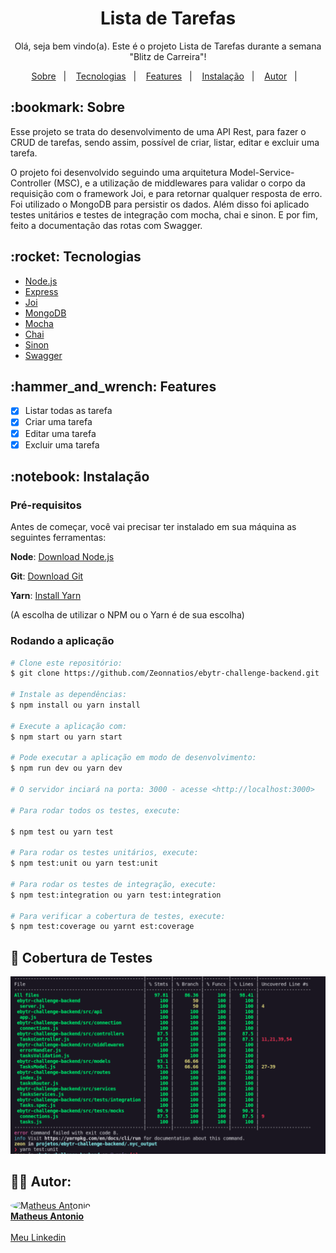 <h1 align="center">Lista de Tarefas</h1>

<p align="center">Olá, seja bem vindo(a). Este é o projeto Lista de Tarefas durante a semana "Blitz de Carreira"!</p>

 <p align="center">
  <a href="#bookmark-sobre">Sobre</a>&nbsp;&nbsp;&nbsp;|&nbsp;&nbsp;&nbsp;
  <a href="#rocket-tecnologias">Tecnologias</a>&nbsp;&nbsp;&nbsp;|&nbsp;&nbsp;&nbsp;
  <a href="#hammer_and_wrench-features">Features</a>&nbsp;&nbsp;&nbsp;|&nbsp;&nbsp;&nbsp;
  <a href="#notebook-instalação">Instalação</a>&nbsp;&nbsp;&nbsp;|&nbsp;&nbsp;&nbsp;
  <a href="#technologist-autor">Autor</a>&nbsp;&nbsp;&nbsp;|&nbsp;&nbsp;&nbsp;
</p>

<h2>:bookmark: Sobre</h2>
<p>
  Esse projeto se trata do desenvolvimento de uma API Rest, para fazer o CRUD de tarefas, sendo assim, possível de criar, listar, editar e excluir uma tarefa.
</p>

<p>
  O projeto foi desenvolvido seguindo uma arquitetura Model-Service-Controller (MSC), e a utilização de middlewares para validar o corpo da requisição com o framework Joi, e para retornar qualquer resposta de erro.
  Foi utilizado o MongoDB para persistir os dados. Além disso foi aplicado testes unitários e testes de integração com mocha, chai e sinon. E por fim, feito a documentação das rotas com Swagger.
</p>


<h2>:rocket: Tecnologias</h2>

- [Node.js](https://nodejs.org/en/)
- [Express](https://expressjs.com/pt-br/)
- [Joi](https://joi.dev/)
- [MongoDB](https://www.mongodb.com/pt-br)
- [Mocha](https://mochajs.org/)
- [Chai](https://www.chaijs.com/)
- [Sinon](https://sinonjs.org/)
- [Swagger](https://swagger.io/)

<h2>:hammer_and_wrench: Features</h2>

- [x] Listar todas as tarefa
- [x] Criar uma tarefa
- [x] Editar uma tarefa
- [x] Excluir uma tarefa

<h2>:notebook: Instalação</h2>
<h3>Pré-requisitos</h3>

Antes de começar, você vai precisar ter instalado em sua máquina as seguintes ferramentas: 

 **Node**: [Download Node.js](https://nodejs.org/en/download/)
 
 **Git**: [Download Git](https://git-scm.com/downloads)

 **Yarn**: [Install Yarn](https://yarnpkg.com/getting-started)

 (A escolha de utilizar o NPM ou o Yarn é de sua escolha)

 <h3>Rodando a aplicação</h3>

 ```bash
 # Clone este repositório:
$ git clone https://github.com/Zeonnatios/ebytr-challenge-backend.git

# Instale as dependências:
$ npm install ou yarn install

# Execute a aplicação com:
$ npm start ou yarn start

# Pode executar a aplicação em modo de desenvolvimento:
$ npm run dev ou yarn dev

# O servidor inciará na porta: 3000 - acesse <http://localhost:3000>

# Para rodar todos os testes, execute:

$ npm test ou yarn test

# Para rodar os testes unitários, execute:
$ npm test:unit ou yarn test:unit

# Para rodar os testes de integração, execute:
$ npm test:integration ou yarn test:integration

# Para verificar a cobertura de testes, execute:
$ npm test:coverage ou yarnt est:coverage

```

## :dart: Cobertura de Testes

<img src="coverage.png" alt="Coverage Page" />


## :technologist: Autor:

<div align="left">
  <a href="https://github.com/Zeonnatios">
    <div align="left">
      <img src="https://avatars.githubusercontent.com/u/38297929?v=4" width="125px;" style="border-radius:50%" alt="Matheus Antonio"/>
      <br />
      <b>Matheus Antonio</b>
    </div>
  </a>
  <br />
  <a href="https://www.linkedin.com/in/matheusantoniosilva" title="Linkedin Matheus Antonio">Meu Linkedin</a>
</div>
